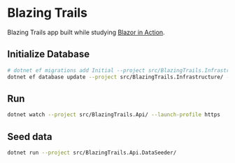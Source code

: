 # Blazing Trails

Blazing Trails app built while studying [Blazor in Action](https://www.manning.com/books/blazor-in-action).

## Initialize Database

```bash
# dotnet ef migrations add Initial --project src/BlazingTrails.Infrastructure/ --startup-project src/BlazingTrails.Api/
dotnet ef database update --project src/BlazingTrails.Infrastructure/ --startup-project src/BlazingTrails.Api/
```

## Run

```bash
dotnet watch --project src/BlazingTrails.Api/ --launch-profile https
```

## Seed data

```bash
dotnet run --project src/BlazingTrails.Api.DataSeeder/
```
